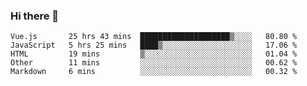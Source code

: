 ### Hi there 👋

<!--
**xin-code/Xin-code** is a ✨ _special_ ✨ repository because its `README.md` (this file) appears on your GitHub profile.

Here are some ideas to get you started:
<!--START_SECTION:waka-->
```text
Vue.js       25 hrs 43 mins  ████████████████████▒░░░░   80.80 % 
JavaScript   5 hrs 25 mins   ████▒░░░░░░░░░░░░░░░░░░░░   17.06 % 
HTML         19 mins         ▒░░░░░░░░░░░░░░░░░░░░░░░░   01.04 % 
Other        11 mins         ░░░░░░░░░░░░░░░░░░░░░░░░░   00.62 % 
Markdown     6 mins          ░░░░░░░░░░░░░░░░░░░░░░░░░   00.32 % 
```
<!--END_SECTION:waka-->
